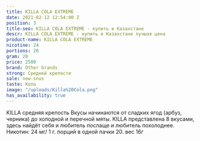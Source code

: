 ```yaml
---
title: KILLA COLA EXTREME
date: 2021-02-12 12:54:00 Z
position: 3
title-seo: KILLA COLA EXTREME - купить в Казахстане
descr: KILLA COLA EXTREME - купить в Казахстане лучшая цена
product-name: KILLA COLA EXTREME
nicotine: 24
portions: 20
gram: 20
price: 2500
brand: Other brands
strong: Средней крепости
sale: new-snus
taste: Кола
image: "/uploads/Killa%20Cola.png"
has_availability: true
---
```


KILLA средняя крепость Вкусы начинаются от сладких ягод (арбуз, черника) до холодной и перечной мяты. KILLA представлена 8 вкусами, здесь найдёт себя и любитель послаще и любитель похолоднее. Никотин: 24 мг/ 1 г. порций в одной пачки 20. вес 16г